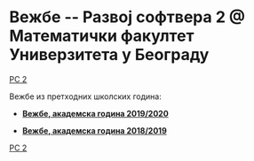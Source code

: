 # Вежбе -- Развој софтвера 2 @ Математички факултет Универзитета у Београду

[РС 2](../README.md)

Вежбе из претходних школских година:

* **[Вежбе, академска година 2019/2020](./vezbe.2019.2020./README.md)**

* **[Вежбе, академска година 2018/2019](./vezbe.2018.2019./README.md)**


[РС 2](../README.md)
